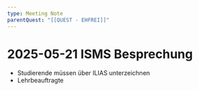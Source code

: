 ```yaml
---
type: Meeting Note
parentQuest: "[[QUEST - EHFREI]]"
---
```


# 2025-05-21 ISMS Besprechung

- Studierende müssen über ILIAS unterzeichnen
- Lehrbeauftragte 